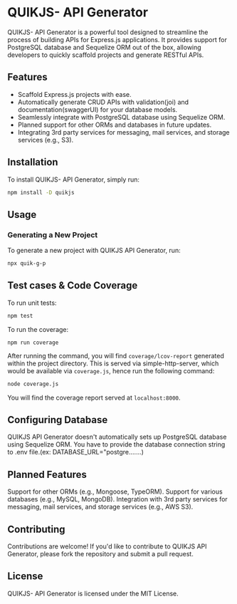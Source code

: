 # QUIKJS- API Generator

QUIKJS- API Generator is a powerful tool designed to streamline the process of building APIs for Express.js applications. It provides support for PostgreSQL database and Sequelize ORM out of the box, allowing developers to quickly scaffold projects and generate RESTful APIs.

## Features

- Scaffold Express.js projects with ease.
- Automatically generate CRUD APIs with validation(joi) and documentation(swaggerUI) for your database models.
- Seamlessly integrate with PostgreSQL database using Sequelize ORM.
- Planned support for other ORMs and databases in future updates.
- Integrating 3rd party services for messaging, mail services, and storage services (e.g., S3).

## Installation

To install QUIKJS- API Generator, simply run:

```bash
npm install -D quikjs
```

## Usage

### Generating a New Project

To generate a new project with QUIKJS API Generator, run:

```bash
npx quik-g-p
```

<!-- ## Generating APIs -

Once your project is set up, you can generate APIs for your models using the following command:

```bash
npx quikjs-g-m
``` -->

## Test cases & Code Coverage

To run unit tests:

```sh
npm test
```

To run the coverage:

```
npm run coverage
```

After running the command, you will find `coverage/lcov-report` generated within the project directory. This is served via simple-http-server, which would be available via `coverage.js`, hence run the following command:

```sh
node coverage.js
```

You will find the coverage report served at `localhost:8000`.

## Configuring Database

QUIKJS API Generator doesn't automatically sets up PostgreSQL database using Sequelize ORM. You have to provide the database connection string to .env file.(ex: DATABASE_URL="postgre.......)

## Planned Features

Support for other ORMs (e.g., Mongoose, TypeORM).
Support for various databases (e.g., MySQL, MongoDB).
Integration with 3rd party services for messaging, mail services, and storage services (e.g., AWS S3).

## Contributing

Contributions are welcome! If you'd like to contribute to QUIKJS API Generator, please fork the repository and submit a pull request.

## License

QUIKJS- API Generator is licensed under the MIT License.
